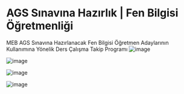# AGS Sınavına Hazırlık | Fen Bilgisi Öğretmenliği
MEB AGS Sınavına Hazırlanacak Fen Bilgisi Öğretmen Adaylarının Kullanımına Yönelik Ders Çalışma Takip Programı
![image](https://github.com/user-attachments/assets/af22e91a-0377-4086-b561-080559c55383)


![image](https://github.com/user-attachments/assets/80a356b4-8dcb-4f6d-90dd-35be8c529beb)


![image](https://github.com/user-attachments/assets/c7ef29da-2dff-4681-970c-83615e251579)

![image](https://github.com/user-attachments/assets/27ca1495-f32b-4c2b-9d3c-7084d2a767a0)
